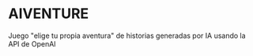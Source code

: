 # AIVENTURE

Juego "elige tu propia aventura" de historias generadas por IA usando la API de OpenAI





